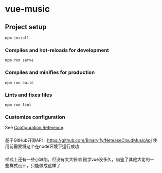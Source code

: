 # vue-music

## Project setup
```
npm install
```

### Compiles and hot-reloads for development
```
npm run serve
```

### Compiles and minifies for production
```
npm run build
```

### Lints and fixes files
```
npm run lint
```

### Customize configuration
See [Configuration Reference](https://cli.vuejs.org/config/).

###
基于GitHub开源API：https://github.com/Binaryify/NeteaseCloudMusicApi
使用前需要将这个在node环境下运行成功

###
样式上还有一些小缺陷，但没有太大影响
刚学vue没多久，借鉴了其他大佬的一些样式设计，只能做成这样了
